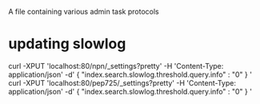 A file containing various admin task protocols
# updating slowlog
curl -XPUT 'localhost:80/npn/_settings?pretty' -H 'Content-Type: application/json' -d'
{
	"index.search.slowlog.threshold.query.info" : "0" 
}
'
curl -XPUT 'localhost:80/pep725/_settings?pretty' -H 'Content-Type: application/json' -d'
{
	"index.search.slowlog.threshold.query.info" : "0" 
}
'
